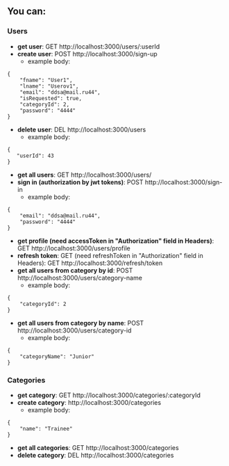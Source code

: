 
  
## You can: 

### Users
  - **get user**: GET http://localhost:3000/users/:userId
  - **create user**: POST http://localhost:3000/sign-up
    - example body:
```
{
    "fname": "User1",
    "lname": "Userov1",
    "email": "ddsa@mail.ru44",
    "isRequested": true,
    "categoryId": 2,
    "password": "4444"
}
```
  - **delete user**: DEL http://localhost:3000/users
    - example body:
 ``` 
{
    "userId": 43
}
```
  - **get all users**: GET http://localhost:3000/users/
  - **sign in (authorization by jwt tokens)**: POST http://localhost:3000/sign-in
    - example body:
```
{
    "email": "ddsa@mail.ru44",
    "password": "4444"
}
```
  - **get profile (need accessToken in "Authorization" field in Headers)**: GET http://localhost:3000/users/profile
  - **refresh token**: GET (need refreshToken in "Authorization" field in Headers): GET http://localhost:3000/refresh/token
  - **get all users from category by id**: POST http://localhost:3000/users/category-name
    - example body:
```
{
    "categoryId": 2
}
```
  - **get all users from category by name**: POST http://localhost:3000/users/category-id
    - example body:
```
{
    "categoryName": "Junior"
}
```

### Categories
  - **get category**: GET http://localhost:3000/categories/:categoryId
  - **create category**: http://localhost:3000/categories
    - example body:
```
{
    "name": "Trainee"
}
```
  - **get all categories**: GET http://localhost:3000/categories
  - **delete category**: DEL http://localhost:3000/categories
  
  
